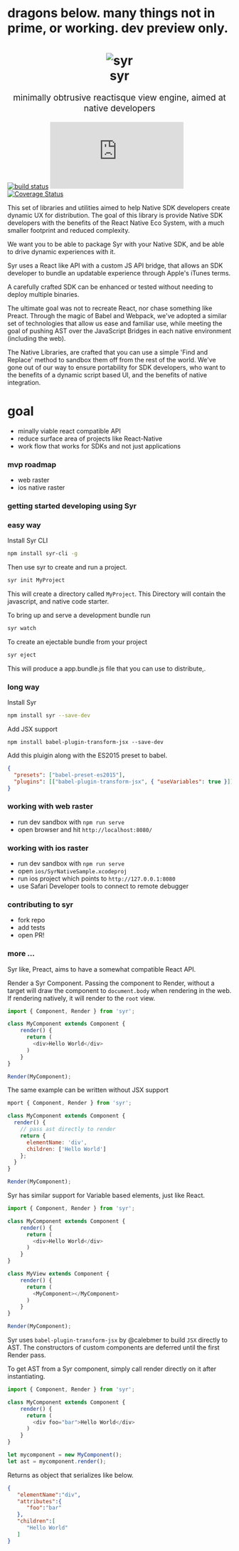# dragons below. many things not in prime, or working. dev preview only.

<h1 align="center">
  <img src="https://user-images.githubusercontent.com/328000/29147428-d6619ef2-7d1b-11e7-9cbd-286b7ae5fe49.png" alt="syr" title="syr">
    <br>
  syr
  <br>
</h1>
<p align="center" style="font-size: 1.2rem;">minimally obtrusive reactisque view engine, aimed at native developers</p>


[![build status](https://travis-ci.org/dmikey/syr.svg?branch=master)](https://travis-ci.org/dmikey/syr)
[![gzip size](http://img.badgesize.io/https://unpkg.com/syr@1.0.4/dist/syr.min.js?compression=gzip)](https://unpkg.com/syr@1.0.4/dist/syr.min.js)
[![Coverage Status](https://coveralls.io/repos/github/dmikey/syr/badge.svg?branch=master)](https://coveralls.io/github/dmikey/syr?branch=master)


This set of libraries and utilities aimed to help Native SDK developers create dynamic UX for distribution. The goal of this library is provide Native SDK developers with the benefits of the React Native Eco System, with a much smaller footprint and reduced complexity.

We want you to be able to package Syr with your Native SDK, and be able to drive dynamic experiences with it.

Syr uses a React like API with a custom JS API bridge, that allows an SDK developer to bundle an updatable experience through Apple's iTunes terms. 

A carefully crafted SDK can be enhanced or tested without needing to deploy multiple binaries.

The ultimate goal was not to recreate React, nor chase something like Preact. Through the magic of Babel and Webpack, we've adopted a similar set of technologies that allow us ease and familiar use, while meeting the goal of pushing AST over the JavaScript Bridges in each native environment (including the web).

The Native Libraries, are crafted that you can use a simple 'Find and Replace' method to sandbox them off from the rest of the world. We've gone out of our way to ensure portability for SDK developers, who want to the benefits of a dynamic script based UI, and the benefits of native integration.

# goal

* minally viable react compatible API
* reduce surface area of projects like React-Native
* work flow that works for SDKs and not just applications

### mvp roadmap

* web raster
* ios native raster

### getting started developing using Syr

### easy way

Install Syr CLI

```bash
npm install syr-cli -g
```

Then use syr to create and run a project.

```bash
syr init MyProject
```

This will create a directory called `MyProject`. This Directory will contain the javascript, and native code starter.


To bring up and serve a development bundle run

```bash
syr watch
```

To create an ejectable bundle from your project

```bash
syr eject
```

This will produce a app.bundle.js file that you can use to distribute,.


### long way

Install Syr

```bash
npm install syr --save-dev
```

Add JSX support

```
npm install babel-plugin-transform-jsx --save-dev
```

Add this pluigin along with the ES2015 preset to babel.

```json
{
  "presets": ["babel-preset-es2015"],
  "plugins": [["babel-plugin-transform-jsx", { "useVariables": true }]]
}
```

### working with web raster

* run dev sandbox with `npm run serve`
* open browser and hit `http://localhost:8080/`

### working with ios raster

* run dev sandbox with `npm run serve`
* open `ios/SyrNativeSample.xcodeproj`
* run ios project which points to `http://127.0.0.1:8080`
* use Safari Developer tools to connect to remote debugger

### contributing to syr

* fork repo
* add tests
* open PR!

### more ...

Syr like, Preact, aims to have a somewhat compatible React API.


Render a Syr Component. Passing the component to Render, without a target will draw the component to `document.body` when rendering in the web. If rendering natively, it will render to the `root` view.

```javascript
import { Component, Render } from 'syr';

class MyComponent extends Component {
    render() {
      return (
        <div>Hello World</div>
      )
    }
}

Render(MyComponent);
```

The same example can be written without JSX support

```javascript
mport { Component, Render } from 'syr';

class MyComponent extends Component {
  render() {
    // pass ast directly to render
    return {
      elementName: 'div',
      children: ['Hello World']
    };
  }
}

Render(MyComponent);
```

Syr has similar support for Variable based elements, just like React.


```javascript
import { Component, Render } from 'syr';

class MyComponent extends Component {
    render() {
      return (
        <div>Hello World</div>
      )
    }
}

class MyView extends Component {
    render() {
      return (
        <MyComponent></MyComponent>
      )
    }
}

Render(MyComponent);
```

Syr uses `babel-plugin-transform-jsx` by @calebmer to build `JSX` directly to AST. The constructors of custom components are deferred until the first Render pass.


To get AST from a Syr component, simply call render directly on it after instantiating.

```javascript
import { Component, Render } from 'syr';

class MyComponent extends Component {
    render() {
      return (
        <div foo="bar">Hello World</div>
      )
    }
}

let mycomponent = new MyComponent();
let ast = mycomponent.render();
```

Returns as object that serializes like below.

``` JSON
{  
   "elementName":"div",
   "attributes":{  
      "foo":"bar"
   },
   "children":[
      "Hello World"
   ]
}
````
